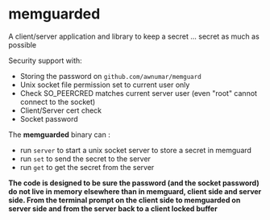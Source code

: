 # memguarded

A client/server application and library to keep a secret ... secret as much as possible

Security support with:
- Storing the password on `github.com/awnumar/memguard`
- Unix socket file permission set to current user only
- Check SO_PEERCRED matches current server user (even "root" cannot connect to the socket)
- Client/Server cert check
- Socket password


The **memguarded** binary can : 
- run `server` to start a unix socket server to store a secret in memguard
- run `set` to send the secret to the server
- run `get` to get the secret from the server


**The code is designed to be sure the password (and the socket password) do not live in memory elsewhere than in memguard, client side and server side.
From the terminal prompt on the client side to memguarded on server side and from the server back to a client locked buffer**
